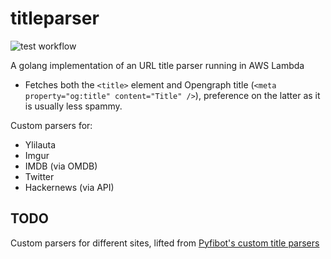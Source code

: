 # titleparser

![test workflow](https://github.com/lepinkainen/titleparser/actions/workflows/workflow.yaml/badge.svg)

A golang implementation of an URL title parser running in AWS Lambda

- Fetches both the `<title>` element and Opengraph title (`<meta property="og:title" content="Title" />`), preference on the latter as it is usually less spammy.

Custom parsers for:
- Ylilauta
- Imgur
- IMDB (via OMDB)
- Twitter
- Hackernews (via API)

## TODO

Custom parsers for different sites, lifted from [Pyfibot's custom title parsers](https://github.com/lepinkainen/pyfibot/blob/master/pyfibot/modules/module_urltitle.py)
